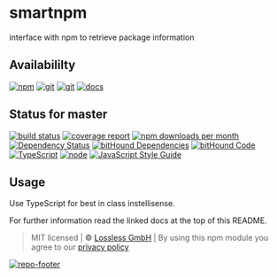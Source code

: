 # smartnpm

interface with npm to retrieve package information

## Availabililty

[![npm](https://pushrocks.gitlab.io/assets/repo-button-npm.svg)](https://www.npmjs.com/package/smartnpm)
[![git](https://pushrocks.gitlab.io/assets/repo-button-git.svg)](https://GitLab.com/pushrocks/smartnpm)
[![git](https://pushrocks.gitlab.io/assets/repo-button-mirror.svg)](https://github.com/pushrocks/smartnpm)
[![docs](https://pushrocks.gitlab.io/assets/repo-button-docs.svg)](https://pushrocks.gitlab.io/smartnpm/)

## Status for master

[![build status](https://GitLab.com/pushrocks/smartnpm/badges/master/build.svg)](https://GitLab.com/pushrocks/smartnpm/commits/master)
[![coverage report](https://GitLab.com/pushrocks/smartnpm/badges/master/coverage.svg)](https://GitLab.com/pushrocks/smartnpm/commits/master)
[![npm downloads per month](https://img.shields.io/npm/dm/smartnpm.svg)](https://www.npmjs.com/package/smartnpm)
[![Dependency Status](https://david-dm.org/pushrocks/smartnpm.svg)](https://david-dm.org/pushrocks/smartnpm)
[![bitHound Dependencies](https://www.bithound.io/github/pushrocks/smartnpm/badges/dependencies.svg)](https://www.bithound.io/github/pushrocks/smartnpm/master/dependencies/npm)
[![bitHound Code](https://www.bithound.io/github/pushrocks/smartnpm/badges/code.svg)](https://www.bithound.io/github/pushrocks/smartnpm)
[![TypeScript](https://img.shields.io/badge/TypeScript-2.x-blue.svg)](https://nodejs.org/dist/latest-v6.x/docs/api/)
[![node](https://img.shields.io/badge/node->=%206.x.x-blue.svg)](https://nodejs.org/dist/latest-v6.x/docs/api/)
[![JavaScript Style Guide](https://img.shields.io/badge/code%20style-standard-brightgreen.svg)](http://standardjs.com/)

## Usage

Use TypeScript for best in class instellisense.

For further information read the linked docs at the top of this README.

> MIT licensed | **&copy;** [Lossless GmbH](https://lossless.gmbh)
> | By using this npm module you agree to our [privacy policy](https://lossless.gmbH/privacy.html)

[![repo-footer](https://pushrocks.gitlab.io/assets/repo-footer.svg)](https://push.rocks)
